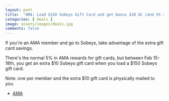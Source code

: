 ```yaml
---
layout: post
title:  "AMA: Load $150 Sobeys Gift Card and get bonus $10 GC (and 5% rewards) Feb 15th - Feb 18th 2024"
categories: [ deals ]
image: assets/images/deals.jpg
comments: false
---
```


If you're an AMA member and go to Sobeys, take advantage of the extra gift card savings.

There's the normal 5% in AMA rewards for gift cards, but between Feb 15-18th, you get an extra $10 Sobeys gift card when you load a $150 Sobeys gift card.

Note: one per member and the extra $10 gift card is physically mailed to you.

- [AMA ](https://ama.ab.ca/rewards/partners/sobeys-safeway-freshco-iga-gift-card)
